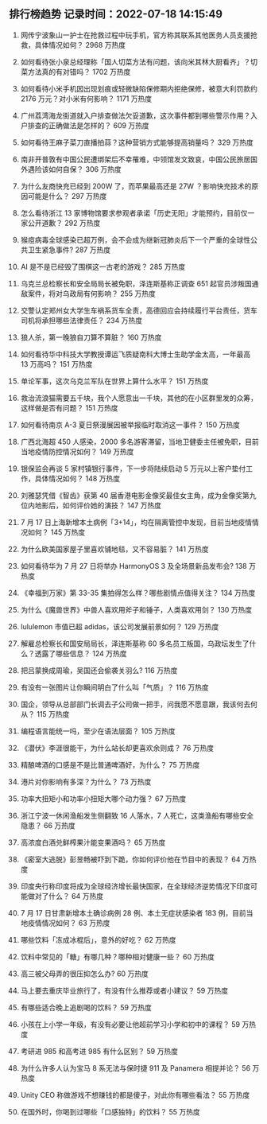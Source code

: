 
## 排行榜趋势 记录时间：2022-07-18 14:15:49
  
  1. 网传宁波象山一护士在抢救过程中玩手机，官方称其联系其他医务人员支援抢救，具体情况如何？ 2968 万热度
    
  2. 如何看待张小泉总经理称「国人切菜方法有问题，该向米其林大厨看齐」？切菜方法真的有对错吗？ 1702 万热度
    
  3. 如何看待小米手机因出现划痕或轻微缺陷保修期内拒绝保修，被意大利罚款约 2176 万元？对小米有何影响？ 1171 万热度
    
  4. 广州荔湾海龙街道就入户排查做法欠妥道歉，这次事件都到哪些警示作用？入户排查的正确做法是怎样的？ 609 万热度
    
  5. 如何看待王麻子菜刀直播拍蒜？这种营销方式能够提高销量吗？ 329 万热度
    
  6. 南非开普敦有中国公民遭绑架后不幸罹难，中领馆发文致哀，中国公民旅居国外遇险该如何自保？ 306 万热度
    
  7. 为什么友商快充已经到 200W 了，而苹果最高还是 27W ？影响快充技术的原因可能是什么？ 297 万热度
    
  8. 怎么看待浙江 13 家博物馆要求参观者承诺「历史无阳」才能预约，目前仅一家公开道歉？ 292 万热度
    
  9. 猴痘病毒全球感染已超万例，会不会成为继新冠肺炎后下一个严重的全球性公共卫生紧急事件? 287 万热度
    
  10. AI 是不是已经毁了围棋这一古老的游戏？ 285 万热度
    
  11. 乌克兰总检察长和安全局局长被免职，泽连斯基称正调查 651 起官员涉叛国通敌案件，将对乌政局有何影响？ 255 万热度
    
  12. 交警认定郑州女大学生车祸系货车全责，高德回应会持续履行平台责任，货车司机将承担哪些法律责任？ 234 万热度
    
  13. 狼人杀，第一晚狼自刀算不算脏？ 160 万热度
    
  14. 如何看待华中科技大学教授谭运飞质疑南科大博士生助学金太高，一年最高 13 万高吗？ 151 万热度
    
  15. 单论军事，这次乌克兰军队在世界上算什么水平？ 151 万热度
    
  16. 救治流浪猫需要五千块，我个人愿意出一千块，其他的在小区群里发的众筹，这样做是否有问题？ 151 万热度
    
  17. 如何看待南京 A-3 夏日祭漫展因被举报临时取消这一事件？ 150 万热度
    
  18. 广西北海超 450 人感染，2000 多名游客滞留，当地卫健委主任被免职，目前当地疫情防控情况如何？ 149 万热度
    
  19. 银保监会再谈 5 家村镇银行事件，下一步将陆续启动 5 万元以上客户垫付工作，具体情况如何？ 148 万热度
    
  20. 刘雅瑟凭借《智齿》获第 40 届香港电影金像奖最佳女主角，成为金像奖第九位内地影后，如何评价她的演技？ 147 万热度
    
  21. 7 月 17 日上海新增本土病例「3+14」，均在隔离管控中发现，目前当地疫情情况如何？ 145 万热度
    
  22. 为什么欧美国家屋子里喜欢铺地毯，又不容易脏？ 141 万热度
    
  23. 如何看待华为 7 月 27 日将举办 HarmonyOS 3 及全场景新品发布会? 138 万热度
    
  24. 《幸福到万家》第 33-35 集拍得怎么样？哪些剧情点值得关注？ 134 万热度
    
  25. 为什么《魔兽世界》中兽人喜欢用斧子和锤子，人类喜欢用剑？ 130 万热度
    
  26. lululemon 市值已超 adidas，该公司发展前景如何？ 129 万热度
    
  27. 解雇总检察长和国安局局长，泽连斯基称 60 多名员工叛国，乌政坛发生了什么？透露了哪些信息？ 124 万热度
    
  28. 把吕蒙换成周瑜，吴国还会偷袭关羽么? 116 万热度
    
  29. 有没有一张图片让你瞬间明白了什么叫「气质」？ 116 万热度
    
  30. 国企，领导从总部部门长调去子公司做一把手，问我愿不愿意跟，我该何去何从？ 115 万热度
    
  31. 编程语言能统一吗，至少在语法层面？ 105 万热度
    
  32. 《潜伏》李涯很能干，为什么站长却更喜欢余则成？ 76 万热度
    
  33. 精酿啤酒的口感是不是比普通啤酒好，为什么？ 75 万热度
    
  34. 港片对你影响有多深？为什么？ 73 万热度
    
  35. 功率大扭矩小和功率小扭矩大哪个动力强？ 67 万热度
    
  36. 浙江宁波一休闲渔船发生侧翻致 16 人落水，7 人死亡，这类渔船有哪些安全隐患？ 66 万热度
    
  37. 高浓度白酒兑鲜榨果汁能变果酒吗？ 65 万热度
    
  38. 《密室大逃脱》彭昱畅被吓到下跪，你如何评价他在节目中的表现？ 64 万热度
    
  39. 印度央行称印度将成为全球经济增长最快国家，在全球经济逆势情况下印度可能做对了什么？ 64 万热度
    
  40. 7 月 17 日甘肃新增本土确诊病例 28 例、本土无症状感染者 183 例，目前当地疫情情况如何？ 63 万热度
    
  41. 哪些饮料「冻成冰棍后」，意外的好吃？ 62 万热度
    
  42. 饮料中常见的「糖」有哪几种？哪种相对健康一些？ 60 万热度
    
  43. 高三被父母弄的很压抑怎么办? 60 万热度
    
  44. 马上要去重庆毕业旅行了，有没有什么推荐或者小建议？ 59 万热度
    
  45. 有哪些适合晚上追剧喝的饮料？ 59 万热度
    
  46. 小孩在上小学一年级，有没有必要让他超前学习小学和初中的课程？ 59 万热度
    
  47. 考研进 985 和高考进 985 有什么区别？ 59 万热度
    
  48. 为什么许多人认为宝马 8 系无法与保时捷 911 及 Panamera 相提并论？ 56 万热度
    
  49. Unity CEO 称做游戏不想赚钱的都是傻子，对此你有哪些看法？ 55 万热度
    
  50. 在国外时，你喝到过哪些「口感独特」的饮料？ 55 万热度
    